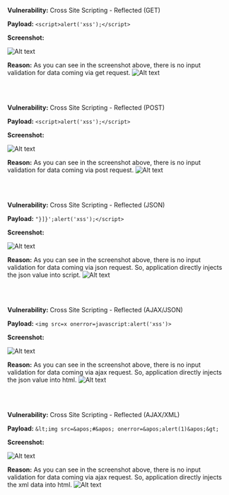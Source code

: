 <b>Vulnerability:</b> Cross Site Scripting - Reflected (GET)

<b>Payload:</b> ```<script>alert('xss');</script>```

<b>Screenshot:</b>

![Alt text](https://github.com/metosun/vulnerable-web-applications-and-solutions/blob/main/bwapp/images/xss-reflected(get).png?raw=true)

<b>Reason:</b> As you can see in the screenshot above, there is no input validation for data coming via get request.
![Alt text](https://github.com/metosun/vulnerable-web-applications-and-solutions/blob/main/bwapp/images/xss-reflected(get)-reason.png?raw=true)

<br><br>

<b>Vulnerability:</b> Cross Site Scripting - Reflected (POST)

<b>Payload:</b> ```<script>alert('xss');</script>```

<b>Screenshot:</b>

![Alt text](https://github.com/metosun/vulnerable-web-applications-and-solutions/blob/main/bwapp/images/xss-reflected(post).png?raw=true)

<b>Reason:</b> As you can see in the screenshot above, there is no input validation for data coming via post request.
![Alt text](https://github.com/metosun/vulnerable-web-applications-and-solutions/blob/main/bwapp/images/xss-reflected(post)-reason.png?raw=true)

<br><br>

<b>Vulnerability:</b> Cross Site Scripting - Reflected (JSON)

<b>Payload:</b> ```"}]}';alert('xss');</script>```

<b>Screenshot:</b>

![Alt text](https://github.com/metosun/vulnerable-web-applications-and-solutions/blob/main/bwapp/images/xss-reflected(json).png?raw=true)

<b>Reason:</b> As you can see in the screenshot above, there is no input validation for data coming via json request. So, application directly injects the json value into script.
![Alt text](https://github.com/metosun/vulnerable-web-applications-and-solutions/blob/main/bwapp/images/xss-reflected(json)-reason.png?raw=true)

<br><br>

<b>Vulnerability:</b> Cross Site Scripting - Reflected (AJAX/JSON)

<b>Payload:</b> ```<img src=x onerror=javascript:alert('xss')>```

<b>Screenshot:</b>

![Alt text](https://github.com/metosun/vulnerable-web-applications-and-solutions/blob/main/bwapp/images/xss-reflected(ajax-json).png?raw=true)

<b>Reason:</b> As you can see in the screenshot above, there is no input validation for data coming via ajax request. So, application directly injects the json value into html.
![Alt text](https://github.com/metosun/vulnerable-web-applications-and-solutions/blob/main/bwapp/images/xss-reflected(ajax-json)-reason.png?raw=true)

<br><br>

<b>Vulnerability:</b> Cross Site Scripting - Reflected (AJAX/XML)

<b>Payload:</b> ```&lt;img src=&apos;#&apos; onerror=&apos;alert(1)&apos;&gt;```

<b>Screenshot:</b>

![Alt text](https://github.com/metosun/vulnerable-web-applications-and-solutions/blob/main/bwapp/images/xss-reflected(ajax-xml).png?raw=true)

<b>Reason:</b> As you can see in the screenshot above, there is no input validation for data coming via ajax request. So, application directly injects the xml data into html.
![Alt text](https://github.com/metosun/vulnerable-web-applications-and-solutions/blob/main/bwapp/images/xss-reflected(ajax-xml)-reason.png?raw=true)

<br><br>


